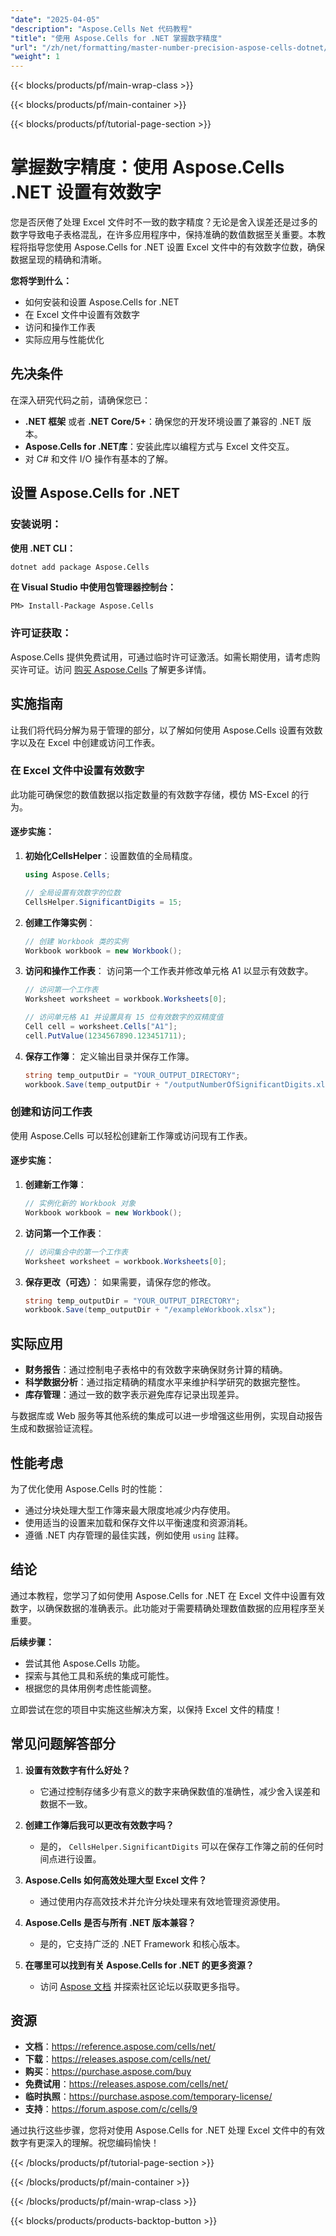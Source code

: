 ```yaml
---
"date": "2025-04-05"
"description": "Aspose.Cells Net 代码教程"
"title": "使用 Aspose.Cells for .NET 掌握数字精度"
"url": "/zh/net/formatting/master-number-precision-aspose-cells-dotnet/"
"weight": 1
---
```


{{< blocks/products/pf/main-wrap-class >}}

{{< blocks/products/pf/main-container >}}

{{< blocks/products/pf/tutorial-page-section >}}


# 掌握数字精度：使用 Aspose.Cells .NET 设置有效数字

您是否厌倦了处理 Excel 文件时不一致的数字精度？无论是舍入误差还是过多的数字导致电子表格混乱，在许多应用程序中，保持准确的数值数据至关重要。本教程将指导您使用 Aspose.Cells for .NET 设置 Excel 文件中的有效数字位数，确保数据呈现的精确和清晰。

**您将学到什么：**
- 如何安装和设置 Aspose.Cells for .NET
- 在 Excel 文件中设置有效数字
- 访问和操作工作表
- 实际应用与性能优化

## 先决条件

在深入研究代码之前，请确保您已：

- **.NET 框架** 或者 **.NET Core/5+**：确保您的开发环境设置了兼容的 .NET 版本。
- **Aspose.Cells for .NET库**：安装此库以编程方式与 Excel 文件交互。
- 对 C# 和文件 I/O 操作有基本的了解。

## 设置 Aspose.Cells for .NET

### 安装说明：

**使用 .NET CLI：**
```bash
dotnet add package Aspose.Cells
```

**在 Visual Studio 中使用包管理器控制台：**
```plaintext
PM> Install-Package Aspose.Cells
```

### 许可证获取：
Aspose.Cells 提供免费试用，可通过临时许可证激活。如需长期使用，请考虑购买许可证。访问 [购买 Aspose.Cells](https://purchase.aspose.com/buy) 了解更多详情。

## 实施指南

让我们将代码分解为易于管理的部分，以了解如何使用 Aspose.Cells 设置有效数字以及在 Excel 中创建或访问工作表。

### 在 Excel 文件中设置有效数字

此功能可确保您的数值数据以指定数量的有效数字存储，模仿 MS-Excel 的行为。

#### 逐步实施：

1. **初始化CellsHelper**：设置数值的全局精度。
   ```csharp
   using Aspose.Cells;

   // 全局设置有效数字的位数
   CellsHelper.SignificantDigits = 15;
   ```

2. **创建工作簿实例**：
   ```csharp
   // 创建 Workbook 类的实例
   Workbook workbook = new Workbook();
   ```

3. **访问和操作工作表**：
   访问第一个工作表并修改单元格 A1 以显示有效数字。
   ```csharp
   // 访问第一个工作表
   Worksheet worksheet = workbook.Worksheets[0];

   // 访问单元格 A1 并设置具有 15 位有效数字的双精度值
   Cell cell = worksheet.Cells["A1"];
   cell.PutValue(1234567890.123451711);
   ```

4. **保存工作簿**：
   定义输出目录并保存工作簿。
   ```csharp
   string temp_outputDir = "YOUR_OUTPUT_DIRECTORY";
   workbook.Save(temp_outputDir + "/outputNumberOfSignificantDigits.xlsx");
   ```

### 创建和访问工作表

使用 Aspose.Cells 可以轻松创建新工作簿或访问现有工作表。

#### 逐步实施：

1. **创建新工作簿**：
   ```csharp
   // 实例化新的 Workbook 对象
   Workbook workbook = new Workbook();
   ```

2. **访问第一个工作表**：
   ```csharp
   // 访问集合中的第一个工作表
   Worksheet worksheet = workbook.Worksheets[0];
   ```

3. **保存更改（可选）**：
   如果需要，请保存您的修改。
   ```csharp
   string temp_outputDir = "YOUR_OUTPUT_DIRECTORY";
   workbook.Save(temp_outputDir + "/exampleWorkbook.xlsx");
   ```

## 实际应用

- **财务报告**：通过控制电子表格中的有效数字来确保财务计算的精确。
- **科学数据分析**：通过指定精确的精度水平来维护科学研究的数据完整性。
- **库存管理**：通过一致的数字表示避免库存记录出现差异。

与数据库或 Web 服务等其他系统的集成可以进一步增强这些用例，实现自动报告生成和数据验证流程。

## 性能考虑

为了优化使用 Aspose.Cells 时的性能：

- 通过分块处理大型工作簿来最大限度地减少内存使用。
- 使用适当的设置来加载和保存文件以平衡速度和资源消耗。
- 遵循 .NET 内存管理的最佳实践，例如使用 `using` 註釋。

## 结论

通过本教程，您学习了如何使用 Aspose.Cells for .NET 在 Excel 文件中设置有效数字，以确保数据的准确表示。此功能对于需要精确处理数值数据的应用程序至关重要。

**后续步骤：**
- 尝试其他 Aspose.Cells 功能。
- 探索与其他工具和系统的集成可能性。
- 根据您的具体用例考虑性能调整。

立即尝试在您的项目中实施这些解决方案，以保持 Excel 文件的精度！

## 常见问题解答部分

1. **设置有效数字有什么好处？**
   - 它通过控制存储多少有意义的数字来确保数值的准确性，减少舍入误差和数据不一致。

2. **创建工作簿后我可以更改有效数字吗？**
   - 是的， `CellsHelper.SignificantDigits` 可以在保存工作簿之前的任何时间点进行设置。

3. **Aspose.Cells 如何高效处理大型 Excel 文件？**
   - 通过使用内存高效技术并允许分块处理来有效地管理资源使用。

4. **Aspose.Cells 是否与所有 .NET 版本兼容？**
   - 是的，它支持广泛的 .NET Framework 和核心版本。

5. **在哪里可以找到有关 Aspose.Cells for .NET 的更多资源？**
   - 访问 [Aspose 文档](https://reference.aspose.com/cells/net/) 并探索社区论坛以获取更多指导。

## 资源

- **文档**：https://reference.aspose.com/cells/net/
- **下载**：https://releases.aspose.com/cells/net/
- **购买**：https://purchase.aspose.com/buy
- **免费试用**：https://releases.aspose.com/cells/net/
- **临时执照**：https://purchase.aspose.com/temporary-license/
- **支持**：https://forum.aspose.com/c/cells/9

通过执行这些步骤，您将对使用 Aspose.Cells for .NET 处理 Excel 文件中的有效数字有更深入的理解。祝您编码愉快！

{{< /blocks/products/pf/tutorial-page-section >}}

{{< /blocks/products/pf/main-container >}}

{{< /blocks/products/pf/main-wrap-class >}}

{{< blocks/products/products-backtop-button >}}